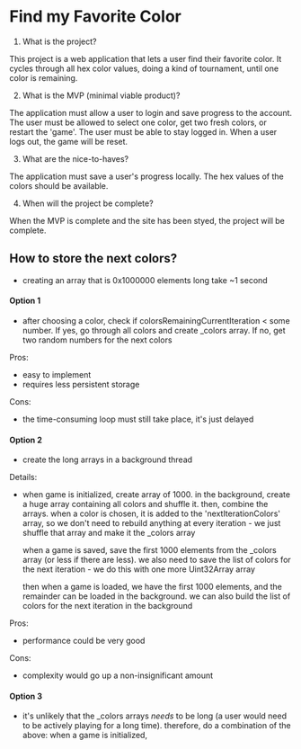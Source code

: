# Find my Favorite Color

1. What is the project?

This project is a web application that lets a user find their favorite color. It cycles through all hex color values, doing a kind of tournament, until one color is remaining.

2. What is the MVP (minimal viable product)?

The application must allow a user to login and save progress to the account.
The user must be allowed to select one color, get two fresh colors, or restart the 'game'.
The user must be able to stay logged in.
When a user logs out, the game will be reset.

3. What are the nice-to-haves?

The application must save a user's progress locally.
The hex values of the colors should be available.

4. When will the project be complete?

When the MVP is complete and the site has been styed, the project will be complete.

## How to store the next colors?

-   creating an array that is 0x1000000 elements long take ~1 second

#### Option 1

-   after choosing a color, check if colorsRemainingCurrentIteration < some number.
    If yes, go through all colors and create \_colors array.
    If no, get two random numbers for the next colors

Pros:

-   easy to implement
-   requires less persistent storage

Cons:

-   the time-consuming loop must still take place, it's just delayed

#### Option 2

-   create the long arrays in a background thread

Details:

-   when game is initialized, create array of 1000.
    in the background, create a huge array containing all colors and shuffle it. then, combine the arrays.
    when a color is chosen, it is added to the 'nextIterationColors' array, so we don't need to rebuild anything at every iteration - we just
    shuffle that array and make it the \_colors array

    when a game is saved, save the first 1000 elements from the \_colors array (or less if there are less). we also need to save the list
    of colors for the next iteration - we do this with one more Uint32Array array

    then when a game is loaded, we have the first 1000 elements, and the remainder can be loaded in the background. we can also build the list of colors for the next iteration in the background

Pros:

-   performance could be very good

Cons:

-   complexity would go up a non-insignificant amount

#### Option 3

-   it's unlikely that the \_colors arrays _needs_ to be long (a user would need to be actively playing for a long time).
    therefore, do a combination of the above: when a game is initialized,
